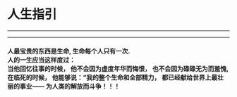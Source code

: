 <h1>人生指引</h1>
<hr><hr>
<h4>
人最宝贵的东西是生命,
生命每个人只有一次. <br>
人的一生应当这样度过：<br>
当他回忆往事的时候，
他不会因为虚度年华而悔恨，
也不会因为碌碌无为而羞愧,<br>
在临死的时候，
他能够说：“我的整个生命和全部精力，
都已经献给世界上最壮丽的事业——
为人类的解放而斗争！！！
</h4>
